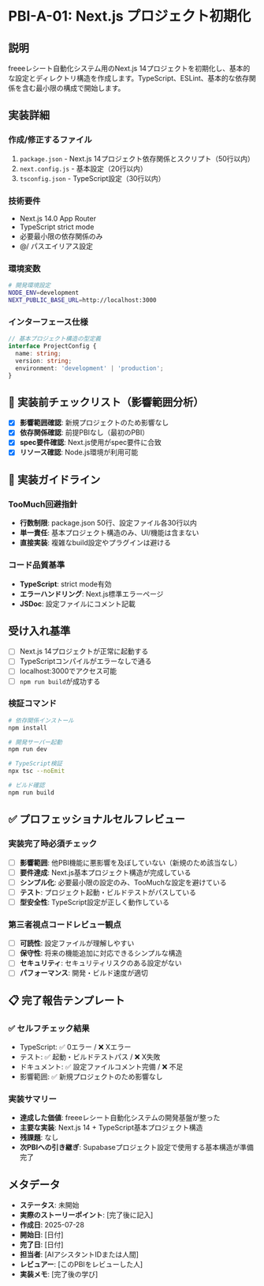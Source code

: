 # PBI-A-01: Next.js プロジェクト初期化

## 説明

freeeレシート自動化システム用のNext.js 14プロジェクトを初期化し、基本的な設定とディレクトリ構造を作成します。TypeScript、ESLint、基本的な依存関係を含む最小限の構成で開始します。

## 実装詳細

### 作成/修正するファイル

1. `package.json` - Next.js 14プロジェクト依存関係とスクリプト（50行以内）
2. `next.config.js` - 基本設定（20行以内）
3. `tsconfig.json` - TypeScript設定（30行以内）

### 技術要件

- Next.js 14.0 App Router
- TypeScript strict mode
- 必要最小限の依存関係のみ
- @/ パスエイリアス設定

### 環境変数

```bash
# 開発環境設定
NODE_ENV=development
NEXT_PUBLIC_BASE_URL=http://localhost:3000
```

### インターフェース仕様

```typescript
// 基本プロジェクト構造の型定義
interface ProjectConfig {
  name: string;
  version: string;
  environment: 'development' | 'production';
}
```

## 🎯 実装前チェックリスト（影響範囲分析）

- [x] **影響範囲確認**: 新規プロジェクトのため影響なし
- [x] **依存関係確認**: 前提PBIなし（最初のPBI）
- [x] **spec要件確認**: Next.js使用がspec要件に合致
- [x] **リソース確認**: Node.js環境が利用可能

## 🔧 実装ガイドライン

### TooMuch回避指針
- **行数制限**: package.json 50行、設定ファイル各30行以内
- **単一責任**: 基本プロジェクト構造のみ、UI/機能は含まない
- **直接実装**: 複雑なbuild設定やプラグインは避ける

### コード品質基準
- **TypeScript**: strict mode有効
- **エラーハンドリング**: Next.js標準エラーページ
- **JSDoc**: 設定ファイルにコメント記載

## 受け入れ基準

- [ ] Next.js 14プロジェクトが正常に起動する
- [ ] TypeScriptコンパイルがエラーなしで通る
- [ ] localhost:3000でアクセス可能
- [ ] `npm run build`が成功する

### 検証コマンド

```bash
# 依存関係インストール
npm install

# 開発サーバー起動
npm run dev

# TypeScript検証
npx tsc --noEmit

# ビルド確認
npm run build
```

## ✅ プロフェッショナルセルフレビュー

### 実装完了時必須チェック
- [ ] **影響範囲**: 他PBI機能に悪影響を及ぼしていない（新規のため該当なし）
- [ ] **要件達成**: Next.js基本プロジェクト構造が完成している
- [ ] **シンプル化**: 必要最小限の設定のみ、TooMuchな設定を避けている
- [ ] **テスト**: プロジェクト起動・ビルドテストがパスしている
- [ ] **型安全性**: TypeScript設定が正しく動作している

### 第三者視点コードレビュー観点
- [ ] **可読性**: 設定ファイルが理解しやすい
- [ ] **保守性**: 将来の機能追加に対応できるシンプルな構造
- [ ] **セキュリティ**: セキュリティリスクのある設定がない
- [ ] **パフォーマンス**: 開発・ビルド速度が適切

## 📋 完了報告テンプレート

### ✅ セルフチェック結果
- TypeScript: ✅ 0エラー / ❌ Xエラー
- テスト: ✅ 起動・ビルドテストパス / ❌ X失敗  
- ドキュメント: ✅ 設定ファイルコメント完備 / ❌ 不足
- 影響範囲: ✅ 新規プロジェクトのため影響なし

### 実装サマリー
- **達成した価値**: freeeレシート自動化システムの開発基盤が整った
- **主要な実装**: Next.js 14 + TypeScript基本プロジェクト構造
- **残課題**: なし
- **次PBIへの引き継ぎ**: Supabaseプロジェクト設定で使用する基本構造が準備完了

## メタデータ

- **ステータス**: 未開始
- **実際のストーリーポイント**: [完了後に記入]
- **作成日**: 2025-07-28
- **開始日**: [日付]
- **完了日**: [日付]
- **担当者**: [AIアシスタントIDまたは人間]
- **レビュアー**: [このPBIをレビューした人]
- **実装メモ**: [完了後の学び]
